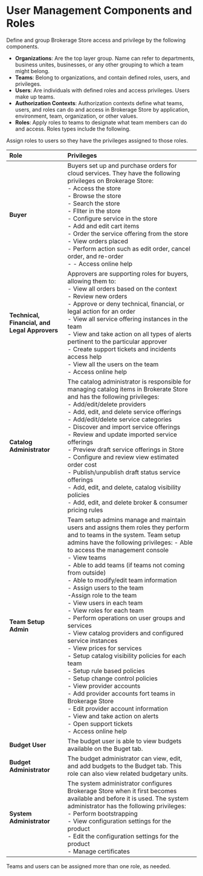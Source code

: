 
# User Management Components and Roles


Define and group Brokerage Store access and privilege by the following components.
  - **Organizations**: Are the top layer group. Name can refer to departments, business unites, businesses, or any other grouping to which a team might belong.
  - **Teams**: Belong to organizations, and contain defined roles, users, and privileges.
  - **Users**: Are individuals with defined roles and access privileges. Users make up teams.
  - **Authorization Contexts**:  Authorization contexts define what teams, users, and roles can do and access in Brokerage Store by application, environment, team, organization, or other values.
  - **Roles**: Apply roles to teams to designate what team members can do and access. Roles types include the following.


Assign roles to users so they have the privileges assigned to those roles.


| Role                                          | Privileges                                                                                                                                                                                                                                                                                                                                                                                                                                                                                                                                                                                                                                                                                                                                                                                                                                                                                                                                                                                          |
|:----------------------------------------------|:----------------------------------------------------------------------------------------------------------------------------------------------------------------------------------------------------------------------------------------------------------------------------------------------------------------------------------------------------------------------------------------------------------------------------------------------------------------------------------------------------------------------------------------------------------------------------------------------------------------------------------------------------------------------------------------------------------------------------------------------------------------------------------------------------------------------------------------------------------------------------------------------------------------------------------------------------------------------------------------------------|
| **Buyer**                                     | Buyers set up and purchase orders for cloud services. They have the following privileges on Brokerage Store:  <br /> - Access the store <br /> - Browse the store <br /> - Search  the store<br /> - Fllter in the store<br /> - Configure service in the store<br /> - Add and edit cart items<br /> - Order the service offering from the store<br /> - View orders placed <br /> - Perform action such as edit order, cancel order, and re-order <br /> - - Access online help                                                                                                                                                                                                                                                                                                                                                                                                                                                                                                                   |
| **Technical, Financial, and Legal Approvers** | Approvers are supporting roles for buyers, allowing them to: <br />- View all orders based on the context <br /> - Review new orders<br /> - Approve or deny technical, financial, or legal action for an order  <br /> - View all service offering instances in the team <br /> - View and take action on all types of alerts pertinent to the particular approver <br /> - Create support tickets and incidents access help  <br /> - View all the users on the team <br /> - Access online help                                                                                                                                                                                                                                                                                                                                                                                                                                                                                                  |
| **Catalog Administrator**                     | The catalog administrator is responsible for managing catalog items in Brokerate Store and has the following privileges: <br /> - Add/edit/delete providers <br /> - Add, edit, and delete service offerings <br /> - Add/edit/delete service categories <br /> - Discover and import service offerings <br /> - Review and update imported service offerings <br /> - Preview draft service offerings in Store <br /> - Configure and review view estimated order cost <br /> - Publish/unpublish draft status service offerings <br /> - Add, edit, and delete, catalog visibility policies   <br /> - Add, edit, and delete broker & consumer pricing rules                                                                                                                                                                                                                                                                                                                                      |
| **Team Setup Admin**                          | Team setup admins manage and maintain users and assigns them roles they perform and to teams in the system. Team setup admins have the following privileges: - Able to access the management console<br /> - View teams <br /> - Able to add teams (if teams not coming from outside)<br /> - Able to modify/edit team information <br /> - Assign users to the team<br /> -Assign role to the team<br /> - View users in each team<br /> - View roles for each team<br /> - Perform operations on user groups and services<br /> - View catalog providers and configured service instances<br /> - View prices for services<br /> - Setup catalog visibility policies for each team<br /> - Setup rule based policies<br /> - Setup change control policies<br /> - View provider accounts<br /> - Add provider accounts fort teams in Brokerage Store <br /> - Edit provider account information<br /> - View and take action on alerts  <br /> - Open support tickets<br /> - Access online help |
| **Budget User**                               | The budget user is able to view budgets available on the Buget tab.                                                                                                                                                                                                                                                                                                                                                                                                                                                                                                                                                                                                                                                                                                                                                                                                                                                                                                                                 |
| **Budget Administrator**                      | The budget administrator can view, edit, and add budgets to the Budget tab. This role can also view related budgetary units.                                                                                                                                                                                                                                                                                                                                                                                                                                                                                                                                                                                                                                                                                                                                                                                                                                                                        |
| **System Administrator**                      | The system administrator configures Brokerage Store when it first becomes available and before it is used. The system administrator has the following privileges:          <br /> -  Perform bootstrapping <br /> - View configuration settings for the product <br /> - Edit the configuration settings for the product <br /> - Manage certificates                                                                                                                                                                                                                                                                                                                                                                                                                                                                                                                                                                                                                                               |

Teams and users can be assigned more than one role, as needed.
